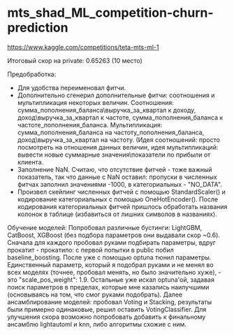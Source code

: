 # mts_shad_ML_competition-churn-prediction

https://www.kaggle.com/competitions/teta-mts-ml-1

Итоговый скор на private: 0.65263 (10 место)

Предобработка:
  - Для удобства переименовал фитчи.
  - Дополнительно сгенерил дополнительные фитчи: соотношения и мультипликация некоторых величин. Соотношения: сумма_пополнения_баланса\выручка_за_квартал к доходу, доход\выручка_за_квартал к частоте, сумма_пополнения_баланса к частоте_пополнения_баланса. Мультипликация: сумма_пополнения_баланса на частоту_пополнения_баланса, доход\выручка_за_квартал на частоту. (Идея соотношений: просто посмотреть на отношения данных величин, идея мультипликаций: вывести новые суммарные значения\показатели по прибыли от клиента.
  - Заполнение NaN. Считаю, что отсутствие фитчей - тоже важный показатель, так что данные с NaN оставил: пропуски в численных фитчах заполнил значениями -1000, в категориальных - "NO_DATA".
  - Произвел скейлинг численных фитчей с помощью StandardScaler() и кодирование категориальных с помощью OneHotEncoder(). После кодирования категориальных фитчей пришлось обработать названия колонок в таблице (избавиться от лишних символов в названиях). 

Обучение моделей:
  Попробовал различные бустинги: LightGBM, CatBoost, XGBoost (без подбора параметров они выдавали скор ~0.6). Сначала для каждого пробовал руками подбирать параметры, вдруг прокатит - прокатило: с первой попытки в public побил baseline_boosting. После уже с помощью optuna тюнил параметры. Единственный параметр, который я подобрал руками и не менял во всех моделях (точнее, пробовал менять, но было значительно хуже), - это "scale_pos_weight": 1.9. Остальные уже искал optunа'ой, задавая поиск параметров в пределах, которые мне казались наилучшими (основываясь на том, что смог руками подобрать).
  Далее ансамблирование моделей: пробовал Voting и Stacking, результаты были примерно одинаковые, решил оставить VotingClassifier.
  Для улучшения скора возможно попробовать добавить к финальному ансамблю lightautoml и knn, либо алгоритмы схожие с ним.
